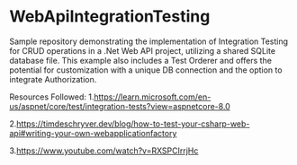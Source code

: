 # WebApiIntegrationTesting
Sample repository demonstrating the implementation of Integration Testing for CRUD operations in a .Net Web API project, utilizing a shared SQLite database file. This example also includes a Test Orderer and offers the potential for customization with a unique DB connection and the option to integrate Authorization.

Resources Followed:
1.https://learn.microsoft.com/en-us/aspnet/core/test/integration-tests?view=aspnetcore-8.0

2.https://timdeschryver.dev/blog/how-to-test-your-csharp-web-api#writing-your-own-webapplicationfactory

3.https://www.youtube.com/watch?v=RXSPCIrrjHc
